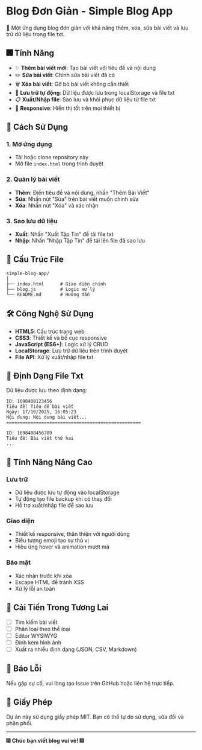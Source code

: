 # Blog Đơn Giản - Simple Blog App

📝 Một ứng dụng blog đơn giản với khả năng thêm, xóa, sửa bài viết và lưu trữ dữ liệu trong file txt.

## 🎆 Tính Năng

- ✨ **Thêm bài viết mới**: Tạo bài viết với tiêu đề và nội dung
- ✏️ **Sửa bài viết**: Chỉnh sửa bài viết đã có
- 🗑️ **Xóa bài viết**: Gỡ bỏ bài viết không cần thiết
- 💾 **Lưu trữ tự động**: Dữ liệu được lưu trong localStorage và file txt
- 📋 **Xuất/Nhập file**: Sao lưu và khôi phục dữ liệu từ file txt
- 📱 **Responsive**: Hiển thị tốt trên mọi thiết bị

## 🚀 Cách Sử Dụng

### 1. Mở ứng dụng
- Tải hoặc clone repository này
- Mở file `index.html` trong trình duyệt

### 2. Quản lý bài viết
- **Thêm**: Điền tiêu đề và nội dung, nhấn "Thêm Bài Viết"
- **Sửa**: Nhấn nút "Sửa" trên bài viết muốn chỉnh sửa
- **Xóa**: Nhấn nút "Xóa" và xác nhận

### 3. Sao lưu dữ liệu
- **Xuất**: Nhấn "Xuất Tập Tin" để tải file txt
- **Nhập**: Nhấn "Nhập Tập Tin" để tải lên file đã sao lưu

## 📁 Cấu Trúc File

```
simple-blog-app/
│
├── index.html      # Giao diện chính
├── blog.js         # Logic xử lý
└── README.md       # Hướng dẫn
```

## 🛠️ Công Nghệ Sử Dụng

- **HTML5**: Cấu trúc trang web
- **CSS3**: Thiết kế và bố cục responsive
- **JavaScript (ES6+)**: Logic xử lý CRUD
- **LocalStorage**: Lưu trữ dữ liệu trên trình duyệt
- **File API**: Xử lý xuất/nhập file txt

## 📝 Định Dạng File Txt

Dữ liệu được lưu theo định dạng:

```
ID: 1698408123456
Tiêu đề: Tiêu đề bài viết
Ngày: 17/10/2025, 16:05:23
Nội dung: Nội dung bài viết...
==================================================

ID: 1698408456789
Tiêu đề: Bài viết thứ hai
...
```

## 🔧 Tính Năng Nâng Cao

### Lưu trữ
- Dữ liệu được lưu tự động vào localStorage
- Tự động tạo file backup khi có thay đổi
- Hỗ trợ xuất/nhập file để sao lưu

### Giao diện
- Thiết kế responsive, thân thiện với người dùng
- Biểu tượng emoji tạo sự thú vị
- Hiệu ứng hover và animation mượt mà

### Bảo mật
- Xác nhận trước khi xóa
- Escape HTML để tránh XSS
- Xử lý lỗi an toàn

## 🔄 Cải Tiến Trong Tương Lai

- [ ] Tìm kiếm bài viết
- [ ] Phân loại theo thể loại
- [ ] Editor WYSIWYG
- [ ] Đính kèm hình ảnh
- [ ] Xuất ra nhiều định dạng (JSON, CSV, Markdown)

## 🐛 Báo Lỗi

Nếu gặp sự cố, vui lòng tạo Issue trên GitHub hoặc liên hệ trực tiếp.

## 📝 Giấy Phép

Dự án này sử dụng giấy phép MIT. Bạn có thể tự do sử dụng, sửa đổi và phân phối.

---

🎆 **Chúc bạn viết blog vui vẻ!** 🎆